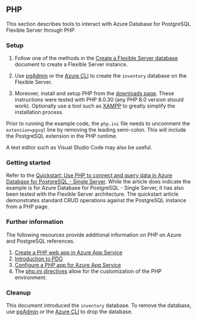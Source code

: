 ## PHP

This section describes tools to interact with Azure Database for PostgreSQL Flexible Server through PHP.

### Setup

1. Follow one of the methods in the [Create a Flexible Server database](./03_00_Getting_Started_Provision_PostgreSQL_Flexible_Server.md) document to create a Flexible Server instance.

2. Use [pgAdmin](./03_00-1_Query_PostgreSQL_pgAdmin.md) or the [Azure CLI](./03_00-2_Connect_Query_Azure_CLI.md) to create the `inventory` database on the Flexible Server.

3. Moreover, install and setup PHP from the [downloads page](https://windows.php.net/download/). These instructions were tested with PHP 8.0.30 (any PHP 8.0 version should work). Optionally use a tool such as [XAMPP](https://www.apachefriends.org/download.html) to greatly simplify the installation process.

Prior to running the example code, the `php.ini` file needs to uncomment the `extension=pgsql` line by removing the leading semi-colon. This will include the PostgreSQL extension in the PHP runtime.

A text editor such as Visual Studio Code may also be useful.

### Getting started

Refer to the [Quickstart: Use PHP to connect and query data in Azure Database for PostgreSQL - Single Server](https://learn.microsoft.com/azure/postgresql/single-server/connect-php). While the article does indicate the example is for Azure Database for PostgreSQL - Single Server, it has also been tested with the Flexible Server architecture. The quickstart article demonstrates standard CRUD operations against the PostgreSQL instance from a PHP page.

### Further information

The following resources provide additional information on PHP on Azure and PostgreSQL references.

1. [Create a PHP web app in Azure App Service](https://aka.ms/php-qs)
2. [Introduction to PDO](https://www.php.net/manual/en/intro.pdo.php)
3. [Configure a PHP app for Azure App Service](https://learn.microsoft.com/azure/app-service/configure-language-php?pivots=platform-linux)
4. The [php.ini directives](https://www.php.net/manual/en/ini.list.php) allow for the customization of the PHP environment.

### Cleanup

This document introduced the `inventory` database. To remove the database, use [pgAdmin](./03_00-1_Query_PostgreSQL_pgAdmin.md) or the [Azure CLI](./03_00-2_Connect_Query_Azure_CLI.md) to drop the database.
